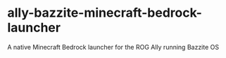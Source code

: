 # ally-bazzite-minecraft-bedrock-launcher
A native Minecraft Bedrock launcher for the ROG Ally running Bazzite OS
